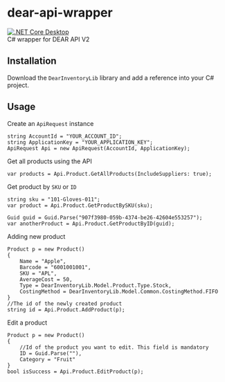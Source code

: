 # dear-api-wrapper
[![.NET Core Desktop](https://github.com/mbe14/dear-api-wrapper/actions/workflows/dotnet-desktop.yml/badge.svg?branch=main)](https://github.com/mbe14/dear-api-wrapper/actions/workflows/dotnet-desktop.yml)  
C# wrapper for DEAR API V2

## Installation
Download the `DearInventoryLib` library and add a reference into your C# project.

## Usage
Create an `ApiRequest` instance
```
string AccountId = "YOUR_ACCOUNT_ID";
string ApplicationKey = "YOUR_APPLICATION_KEY";
ApiRequest Api = new ApiRequest(AccountId, ApplicationKey);
```
Get all products using the API
```
var products = Api.Product.GetAllProducts(IncludeSuppliers: true);
```
Get product by `SKU` or `ID`
```
string sku = "101-Gloves-011";
var product = Api.Product.GetProductBySKU(sku);

Guid guid = Guid.Parse("907f3980-059b-4374-be26-42604e553257");
var anotherProduct = Api.Product.GetProductByID(guid);
```
Adding new product
```
Product p = new Product()
{
    Name = "Apple",
    Barcode = "6001001001",
    SKU = "APL",
    AverageCost = 50,
    Type = DearInventoryLib.Model.Product.Type.Stock,
    CostingMethod = DearInventoryLib.Model.Common.CostingMethod.FIFO
}
//The id of the newly created product
string id = Api.Product.AddProduct(p);
```
Edit a product
```
Product p = new Product()
{
    //Id of the product you want to edit. This field is mandatory
    ID = Guid.Parse(""),
    Category = "Fruit"
}
bool isSuccess = Api.Product.EditProduct(p);
```


